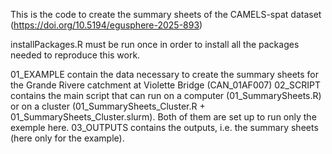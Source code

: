 This is the code to create the summary sheets of the CAMELS-spat dataset (https://doi.org/10.5194/egusphere-2025-893)

installPackages.R must be run once in order to install all the packages needed to reproduce this work.

01_EXAMPLE contain the data necessary to create the summary sheets for the Grande Rivere catchment at Violette Bridge (CAN_01AF007)
02_SCRIPT contains the main script that can run on a computer (01_SummarySheets.R) or on a cluster (01_SummarySheets_Cluster.R + 01_SummarySheets_Cluster.slurm). Both of them are set up to run only the exemple here.
03_OUTPUTS contains the outputs, i.e. the summary sheets (here only for the example).
